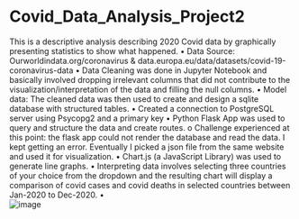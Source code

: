 # Covid_Data_Analysis_Project2
This is a descriptive analysis describing 2020 Covid data by graphically presenting statistics to show what happened.
•	Data Source:  Ourworldindata.org/coronavirus &  data.europa.eu/data/datasets/covid-19-coronavirus-data
•	Data Cleaning was done in Jupyter Notebook and basically involved dropping irrelevant columns that did not contribute to the visualization/interpretation of the data and filling the null columns.
•	Model data: The cleaned data was then used to create and design a sqlite database with structured tables.
•	Created a connection to PostgreSQL server using Psycopg2 and a primary key
•	Python Flask App was used to query and structure the data and create routes.
o	Challenge experienced at this point: the flask app could not render the database and read the data. I kept getting an error. Eventually I picked a json file from the same website and used it for visualization.
•	Chart.js (a JavaScript Library) was used to generate line graphs.
•	 Interpreting data involves selecting three countries of your choice from the dropdown and the resulting chart will display a comparison of covid cases and covid deaths in selected countries between Jan-2020 to Dec-2020.
•	
![image](https://user-images.githubusercontent.com/79608073/129527482-fe98bf30-ffcb-4a1f-852c-25b95af9b4d5.png)
